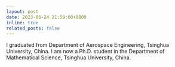 ```yaml
---
layout: post
date: 2023-06-24 21:59:00+0800
inline: true
related_posts: false
---
```


I graduated from Department of Aerospace Engineering, Tsinghua University, China. I am now a Ph.D. student in the Department of Mathematical Science, Tsinghua University, China.
